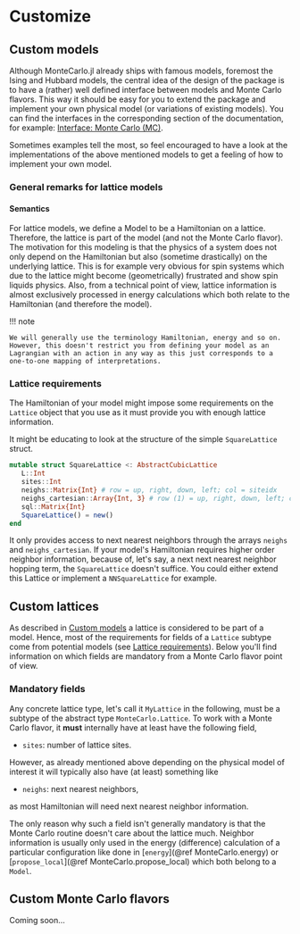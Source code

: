 # Customize

## Custom models

Although MonteCarlo.jl already ships with famous models, foremost the Ising and Hubbard models, the central idea of the design of the package is to have a (rather) well defined interface between models and Monte Carlo flavors. This way it should be easy for you to extend the package and implement your own physical model (or variations of existing models). You can find the interfaces in the corresponding section of the documentation, for example: [Interface: Monte Carlo (MC)](@ref).

Sometimes examples tell the most, so feel encouraged to have a look at the implementations of the above mentioned models to get a feeling of how to implement your own model.

### General remarks for lattice models

#### Semantics

For lattice models, we define a Model to be a Hamiltonian on a lattice. Therefore, the lattice is part of the model (and not the Monte Carlo flavor). The motivation for this modeling is that the physics of a system does not only depend on the Hamiltonian but also (sometime drastically) on the underlying lattice. This is for example very obvious for spin systems which due to the lattice might become (geometrically) frustrated and show spin liquids physics. Also, from a technical point of view, lattice information is almost exclusively processed in energy calculations which both relate to the Hamiltonian (and therefore the model).

!!! note

    We will generally use the terminology Hamiltonian, energy and so on. However, this doesn't restrict you from defining your model as an Lagrangian with an action in any way as this just corresponds to a one-to-one mapping of interpretations.

### Lattice requirements

The Hamiltonian of your model might impose some requirements on the `Lattice` object that you use as it must provide you with enough lattice information.

It might be educating to look at the structure of the simple `SquareLattice` struct.

```julia
mutable struct SquareLattice <: AbstractCubicLattice
   L::Int
   sites::Int
   neighs::Matrix{Int} # row = up, right, down, left; col = siteidx
   neighs_cartesian::Array{Int, 3} # row (1) = up, right, down, left; cols (2,3) = cartesian siteidx
   sql::Matrix{Int}
   SquareLattice() = new()
end
```

It only provides access to next nearest neighbors through the arrays `neighs` and `neighs_cartesian`. If your model's Hamiltonian requires higher order neighbor information, because of, let's say, a next next nearest neighbor hopping term, the `SquareLattice` doesn't suffice. You could either extend this Lattice or implement a `NNSquareLattice` for example.

## Custom lattices

As described in [Custom models](@ref) a lattice is considered to be part of a model. Hence, most of the requirements for fields of a `Lattice` subtype come from potential models (see [Lattice requirements](@ref)). Below you'll find information on which fields are mandatory from a Monte Carlo flavor point of view.

### Mandatory fields

Any concrete lattice type, let's call it `MyLattice` in the following, must be a subtype of the abstract type `MonteCarlo.Lattice`. To work with a Monte Carlo flavor, it **must** internally have at least have the following field,

 * `sites`: number of lattice sites.

However, as already mentioned above depending on the physical model of interest it will typically also have (at least) something like

 * `neighs`: next nearest neighbors,

 as most Hamiltonian will need next nearest neighbor information.

The only reason why such a field isn't generally mandatory is that the Monte Carlo routine doesn't care about the lattice much. Neighbor information is usually only used in the energy (difference) calculation of a particular configuration like done in [`energy`](@ref MonteCarlo.energy) or [`propose_local`](@ref MonteCarlo.propose_local) which both belong to a `Model`.

## Custom Monte Carlo flavors

Coming soon...
